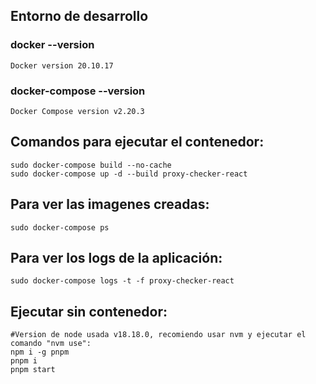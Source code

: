 ## Entorno de desarrollo

### docker --version
    Docker version 20.10.17

### docker-compose --version
    Docker Compose version v2.20.3

## Comandos para ejecutar el contenedor:
    sudo docker-compose build --no-cache
    sudo docker-compose up -d --build proxy-checker-react

## Para ver las imagenes creadas:
    sudo docker-compose ps

## Para ver los logs de la aplicación:
    sudo docker-compose logs -t -f proxy-checker-react

## Ejecutar sin contenedor:
    #Version de node usada v18.18.0, recomiendo usar nvm y ejecutar el comando "nvm use":
    npm i -g pnpm
    pnpm i
    pnpm start